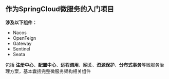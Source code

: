 ## 作为SpringCloud微服务的入门项目
**涉及以下组件：**
- Nacos
- OpenFeign
- Gateway
- Sentinel
- Seata

包括 **注册中心**、**配置中心**、**远程调用**、**网关**、**资源保护**、**分布式事务**等微服务治理方案，基本囊括完整微服务架构相关组件
